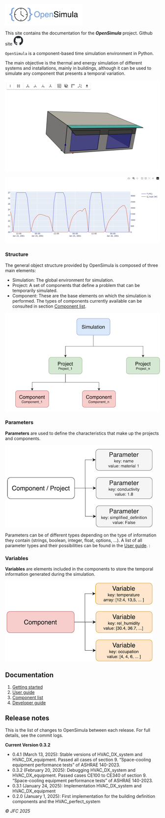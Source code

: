 
![Logo](img/logo_opensimula.png) 

This site contains the documentation for the
___OpenSimula___ project. Github site [![Github logo](img/github_logo.png)](https://github.com/jfCoronel/OpenSimula)

`OpenSimula` is a component-based time simulation environment in Python. 

The main objective is the thermal and energy simulation of different systems and installations, mainly in buildings, although it can be used to simulate any component that presents a temporal variation.

![Building shadows example](img/shadows_example.png)

![Plot variables example](img/plot_example.png)


### Structure

The general object structure provided by OpenSimula is composed of three main elements:

- Simulation: The global environment for simulation.
- Project: A set of components that define a problem that can be temporarily simulated.
- Component: These are the base elements on which the simulation is performed. The types of components currently available can be consulted in section [Component list](component_list.md).

![Global structure](img/global_structure.png)

### Parameters

**Parameters** are used to define the characteristics that make up the projects and components. 

![Paremeters](img/parameters.png)

Parameters can be of different types depending on the type of information they contain (strings, boolean, integer, float, options, ...). A list of all parameter types and their possibilities can be found in the [User guide](user_guide.md#parameters). :


### Variables

**Variables** are elements included in the components to store the temporal 
information generated during the simulation.

![Variables](img/variables.png)

## Documentation

1. [Getting started](getting_started.md)
2. [User guide](user_guide.md)
3. [Component list](component_list.md)
3. [Developer guide](developer_guide.md)

## Release notes

This is the list of changes to OpenSimula between each release. For full details, see the commit logs.

 __Current Version 0.3.2__

- 0.4.1 (March 13, 2025): Stable versions of HVAC_DX_system and HVAC_DX_equipment. Passed all cases of section 9. “Space-cooling equipment performance tests” of ASHRAE 140-2023.
- 0.3.2 (February 20, 2025): Debugging HVAC_DX_system and HVAC_DX_equipment. Passed cases CE100 to CE340 of section 9. “Space-cooling equipment performance tests” of ASHRAE 140-2023.
- 0.3.1 (January 24, 2025): Implementation HVAC_DX_system and HVAC_DX_equipment
- 0.2.0 (January 1, 2025): First implementation for the building definition components and the HVAC_perfect_system

_© JFC 2025_
